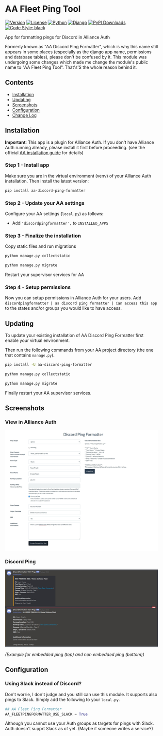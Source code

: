 # AA Fleet Ping Tool

[![Version](https://img.shields.io/pypi/v/aa-discord-ping-formatter?label=release)](https://pypi.org/project/aa-discord-ping-formatter/)
[![License](https://img.shields.io/badge/license-GPLv3-green)](https://pypi.org/project/aa-discord-ping-formatter/)
[![Python](https://img.shields.io/pypi/pyversions/aa-discord-ping-formatter)](https://pypi.org/project/aa-discord-ping-formatter/)
[![Django](https://img.shields.io/pypi/djversions/aa-discord-ping-formatter?label=django)](https://pypi.org/project/aa-discord-ping-formatter/)
[![PyPI Downloads](https://img.shields.io/pypi/dm/aa-discord-ping-formatter)](https://pypi.org/project/aa-discord-ping-formatter/)
[![Code Style: black](https://img.shields.io/badge/code%20style-black-000000.svg)](http://black.readthedocs.io/en/latest/)

App for formatting pings for Discord in Alliance Auth

Formerly known as "AA Discord Ping Formatter", which is why this name still appears in some places 
(especially as the django app name,  permissions and database tables), please don't be confused by it. 
This module was undergoing some changes which made me change the module's public name to "AA Fleet Ping Tool". 
That's'S the whole reason behind it.

## Contents

- [Installation](#installation)
- [Updating](#updating)
- [Screenshots](#screenshots)
- [Configuration](#configuration)
- [Change Log](CHANGELOG.md)

## Installation

**Important**: This app is a plugin for Alliance Auth. If you don't have Alliance Auth running already, 
please install it first before proceeding. 
(see the official [AA installation guide](https://allianceauth.readthedocs.io/en/latest/installation/allianceauth.html) for details)

### Step 1 - Install app

Make sure you are in the virtual environment (venv) of your Alliance Auth installation. 
Then install the latest version:

```bash
pip install aa-discord-ping-formatter
```

### Step 2 - Update your AA settings

Configure your AA settings (`local.py`) as follows:

- Add `'discordpingformatter',` to `INSTALLED_APPS`


### Step 3 - Finalize the installation

Copy static files and run migrations

```bash
python manage.py collectstatic
```

```bash
python manage.py migrate
```

Restart your supervisor services for AA

### Step 4 - Setup permissions

Now you can setup permissions in Alliance Auth for your users. 
Add ``discordpingformatter | aa discord ping formatter | Can access this app`` to the states and/or 
groups you would like to have access.

## Updating

To update your existing installation of AA Discord Ping Formatter first enable your virtual environment.

Then run the following commands from your AA project directory (the one that contains `manage.py`).

```bash
pip install -U aa-discord-ping-formatter
```

```bash
python manage.py collectstatic
```

```bash
python manage.py migrate
```

Finally restart your AA supervisor services.

## Screenshots

### View in Alliance Auth

![AA View](https://raw.githubusercontent.com/ppfeufer/aa-discord-ping-formatter/master/discordpingformatter/docs/aa-view.jpg)

### Discord Ping

![Discord Ping Examples](https://raw.githubusercontent.com/ppfeufer/aa-discord-ping-formatter/master/discordpingformatter/docs/ping-examples.jpg)

_(Example for embedded ping (top) and non embedded ping (bottom))_

## Configuration

### Using Slack instead of Discord?

Don't worrie, I don't judge and you still can use this module. It supports also pings to Slack. 
Simply add the following to your `local.py`. 

```python
## AA Fleet Ping Formatter
AA_FLEETPINGFORMATTER_USE_SLACK = True
```

Although you cannot use your Auth groups as targets for pings with Slack. Auth doesn't supprt Slack as of yet. 
(Maybe if someone writes a service?)
